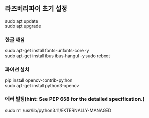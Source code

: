 ## 라즈베리파이 초기 설정
sudo apt update  
sudo apt upgrade

### 한글 깨짐
sudo apt-get install fonts-unfonts-core -y  
sudo apt-get install ibus ibus-hangul -y
sudo reboot

### 파이선 설치
pip install opencv-contrib-python  
sudo apt-get install python3-opencv

### 에러 발생(hint: See PEP 668 for the detailed specification.)
sudo rm /usr/lib/python3.11/EXTERNALLY-MANAGED
